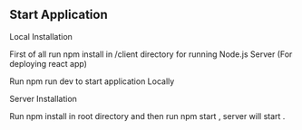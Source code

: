 ## Start Application 

Local Installation

First of all run npm install in /client directory for running Node.js Server (For deploying react app)

Run npm run dev to start application Locally 

Server Installation 

Run npm install in root directory and then run npm start , server will start . 



